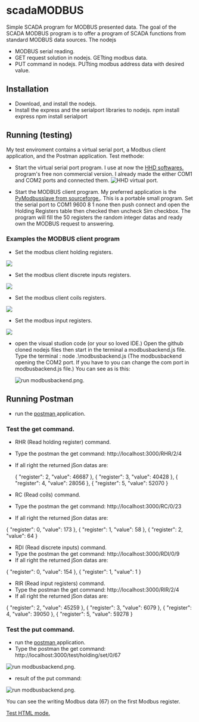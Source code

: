 
# scadaMODBUS 
Simple SCADA program for MODBUS presented data.
The goal of the SCADA MODBUS program is to offer a program of SCADA functions from standard MODBUS data sources. The nodejs 


- MODBUS serial reading.
- GET request solution in nodejs. GETting modbus data.
- PUT command in nodejs. PUTting modbus address data with desired value.

## Installation

- Download, and install the nodejs.
- Install the express and the serialport libraries to nodejs.
npm install express
npm install serialport

## Running (testing)
My test enviroment contains a virtual serial port, a Modbus client application, and the Postman application. 
Test methode:
- Start the virtual serial port program. I use at now the <a href="https://www.hhdsoftware.com/" target="_blank">HHD softwares.</a> program's free non commercial version. I already made the either COM1 and COM2 ports and connected them.
![HHD virtual port.](resources/HHD_virtual_port.png)

- Start the MODBUS client program. My preferred application is the <a href="https://sourceforge.net/projects/pymodslave/" target="_blank">PyModbusslave from sourceforge.</a>. This is a portable small program. Set the serial port to COM1 9600 8 1 none then push connect and open the Holding Registers table then checked then uncheck Sim checkbox. The program will fill the 50 registers the random integer datas and ready own the MODBUS request to answering.


### Examples the MODBUS client program

- Set the modbus client holding registers.

![](resources/Modbus_client_holding_registers.png)

- Set the modbus client discrete inputs registers.

![](resources/Modbus_client_discrete_inputs.png)

- Set the modbus client coils registers.

![](resources/Modbus_client_coils.png)

- Set the modbus input registers.

![](resources/Modbus_client_input_registers.png)

- open the visual studion code (or your so loved IDE.) Open the github cloned nodejs files then start in the terminal a modbusbackend.js file. Type the terminal :
node .\modbusbackend.js (The modbusbackend opening the COM2 port. If you have to you can change the com port in modbusbackend.js file.)
You can see as is this: <p>
![run modbusbackend.png.](resources/run_modbusbackend.png)

 ## Running Postman
- run the <a href="https://www.postman.com/" target="_blank"> postman </a> application.

### Test the get command.
- RHR (Read holding register) command.
- Type the postman the get command:
http://localhost:3000/RHR/2/4
- If all right the returned jSon datas are:

    {
        "register": 2,
        "value": 46687
    },
    {
        "register": 3,
        "value": 40428
    },
    {
        "register": 4,
        "value": 28056
    },
    {
        "register": 5,
        "value": 52070
    }

- RC (Read coils) command.
- Type the postman the get command:
http://localhost:3000/RC/0/23
- If all right the returned jSon datas are:

{
        "register": 0,
        "value": 173
    },
    {
        "register": 1,
        "value": 58
    },
    {
        "register": 2,
        "value": 64
    }

- RDI (Read discrete inputs) command.
- Type the postman the get command:
http://localhost:3000/RDI/0/9
- If all right the returned jSon datas are:

{
        "register": 0,
        "value": 154
    },
    {
        "register": 1,
        "value": 1
    }

- RIR (Read input registers) command.
- Type the postman the get command:
http://localhost:3000/RIR/2/4
- If all right the returned jSon datas are:

 {
        "register": 2,
        "value": 45259
    },
    {
        "register": 3,
        "value": 6079
    },
    {
        "register": 4,
        "value": 39050
    },
    {
        "register": 5,
        "value": 59278
    }

### Test the put command. 
- run the <a href="https://www.postman.com/" target="_blank"> postman </a> application.
- Type the postman the get command:
http://localhost:3000/test/holding/set/0/67


![run modbusbackend.png.](resources/Postman_put.png)

- result of the put command:

![run modbusbackend.png.](resources/Modbus_client_put_result.png)

You can see the writing Modbus data (67) on the first Modbus register.

[Test HTML mode.](HTMLTest.md)








